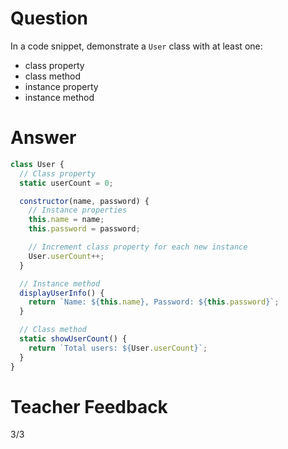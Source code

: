 # Question

In a code snippet, demonstrate a `User` class with at least one:

- class property
- class method
- instance property
- instance method

# Answer

```js
class User {
  // Class property
  static userCount = 0;

  constructor(name, password) {
    // Instance properties
    this.name = name;
    this.password = password;

    // Increment class property for each new instance
    User.userCount++;
  }

  // Instance method
  displayUserInfo() {
    return `Name: ${this.name}, Password: ${this.password}`;
  }

  // Class method
  static showUserCount() {
    return `Total users: ${User.userCount}`;
  }
}
```

# Teacher Feedback
3/3